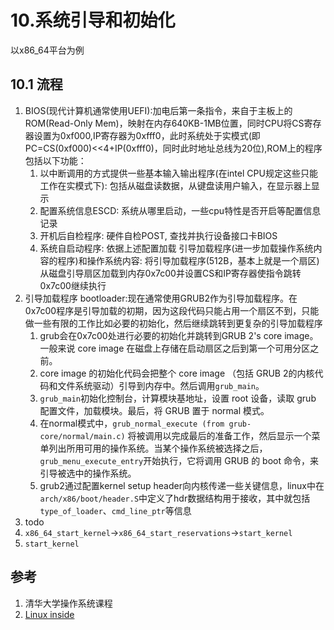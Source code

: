 # 10.系统引导和初始化
以x86_64平台为例
## 10.1 流程
1. BIOS(现代计算机通常使用UEFI):加电后第一条指令，来自于主板上的ROM(Read-Only Mem)，映射在内存640KB-1MB位置，同时CPU将CS寄存器设置为0xf000,IP寄存器为0xfff0，此时系统处于实模式(即PC=CS(0xf000)<<4+IP(0xfff0)，同时此时地址总线为20位),ROM上的程序包括以下功能：
   1. 以中断调用的方式提供一些基本输入输出程序(在intel CPU规定这些只能工作在实模式下): 包括从磁盘读数据，从键盘读用户输入，在显示器上显示
   2. 配置系统信息ESCD: 系统从哪里启动，一些cpu特性是否开启等配置信息记录
   3. 开机后自检程序: 硬件自检POST, 查找并执行设备接口卡BIOS
   4. 系统自启动程序: 依据上述配置加载 引导加载程序(进一步加载操作系统内容的程序)和操作系统内容: 将引导加载程序(512B，基本上就是一个扇区)从磁盘引导扇区加载到内存0x7c00并设置CS和IP寄存器使指令跳转0x7c00继续执行  
2. 引导加载程序 bootloader:现在通常使用GRUB2作为引导加载程序。在0x7c00程序是引导加载的初期，因为这段代码只能占用一个扇区不到，只能做一些有限的工作比如必要的初始化，然后继续跳转到更复杂的引导加载程序
   1. grub会在0x7c00处进行必要的初始化并跳转到GRUB 2's core image。一般来说 core image 在磁盘上存储在启动扇区之后到第一个可用分区之前。
   2. core image 的初始化代码会把整个 core image （包括 GRUB 2的内核代码和文件系统驱动）引导到内存中。然后调用`grub_main`。
   3. `grub_main`初始化控制台，计算模块基地址，设置 root 设备，读取 grub 配置文件，加载模块。最后，将 GRUB 置于 normal 模式。
   4. 在normal模式中，`grub_normal_execute (from grub-core/normal/main.c)` 将被调用以完成最后的准备工作，然后显示一个菜单列出所用可用的操作系统。当某个操作系统被选择之后，`grub_menu_execute_entry`开始执行，它将调用 GRUB 的 boot 命令，来引导被选中的操作系统。
   5. grub2通过配置kernel setup header向内核传递一些关键信息，linux中在`arch/x86/boot/header.S`中定义了hdr数据结构用于接收，其中就包括`type_of_loader`、`cmd_line_ptr`等信息
3. todo
4. `x86_64_start_kernel`->`x86_64_start_reservations`->`start_kernel`
5. `start_kernel`


## 参考
1. 清华大学操作系统课程
2. [Linux inside](https://xinqiu.gitbooks.io/linux-insides-cn/content/Booting/linux-bootstrap-1.html) 